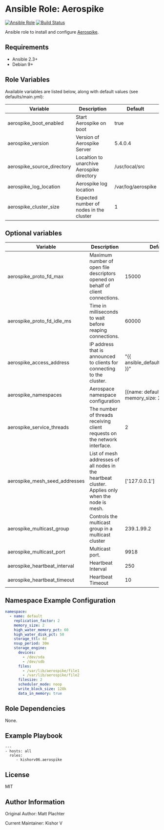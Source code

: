 Ansible Role: Aerospike
=========

[![Ansible Role](https://img.shields.io/ansible/role/52934.svg)](https://galaxy.ansible.com/kishorv06/aerospike/) [![Build Status](https://travis-ci.org/kishorv06/ansible-role-aerospike.svg?branch=master)](https://travis-ci.org/kishorv06/ansible-role-aerospike)

Ansible role to install and configure [Aerospike](http://www.aerospike.com/).

Requirements
------------

* Ansible 2.3+
* Debian 9+

Role Variables
--------------

Available variables are listed below, along with default values (see defaults/main.yml):

| Variable                    | Description                                  | Default                   |
|-----------------------------|----------------------------------------------|---------------------------|
| aerospike_boot_enabled      | Start Aerospike on boot                      | true                      |
| aerospike_version           | Version of Aerospike Server                  | 5.4.0.4                   |
| aerospike_source_directory  | Localtion to unarchive Aerospike directory   | /usr/local/src            |
| aerospike_log_location      | Aerospike log location                       | /var/log/aerospike        |
| aerospike_cluster_size      | Expected number of nodes in the cluster      | 1                         |

Optional variables
------------------

| Variable                       | Description                                                                                         | Default                              |
|--------------------------------|-----------------------------------------------------------------------------------------------------|--------------------------------------|
| aerospike_proto_fd_max         | Maximum number of open file descriptors opened on behalf of client connections.                     | 15000                                |
| aerospike_proto_fd_idle_ms     | Time in milliseconds to wait before reaping connections.                                            | 60000                                |
| aerospike_access_address       | IP address that is announced to clients for connecting to the cluster.                              | "{{ ansible_default_ipv4.address }}" |
| aerospike_namespaces           | Aerospace namespace configuration                                                                   | [{name: default, memory_size: 2}]]   |
| aerospike_service_threads      | The number of threads receiving client requests on the network interface.                           | 2                                    |
| aerospike_mesh_seed_addresses  | List of mesh addresses of all nodes in the heartbeat cluster. Applies only when the node is mesh.   | ['127.0.0.1']                        |
| aerospike_multicast_group      | Controls the multicast group in a multicast cluster                                                 | 239.1.99.2                           |
| aerospike_multicast_port       | Multicast port.                                                                                     | 9918                                 |
| aerospike_heartbeat_interval   | Heartbeat Interval                                                                                  | 250                                  |
| aerospike_heartbeat_timeout    | Heartbeat Timeout                                                                                   | 10                                   |

Namespace Example Configuration
-------------------------------
```yaml
namespace:
  - name: default
    replication_factor: 2
    memory_size: 2
    high_water_memory_pct: 60
    high_water_disk_pct: 50
    storage_ttl: 4d
    nsup_period: 30m
    storage_engine:
      devices:
        - /dev/sda
        - /dev/sdb
      files:
        - /var/lib/aerospike/file1
        - /var/lib/aerospike/file2
      filesize: 2
      scheduler_mode: noop
      write_block_size: 128k
      data_in_memory: true
```

Role Dependencies
------------

None.

Example Playbook
----------------

    ---
    - hosts: all
      roles:
         - kishorv06.aerospike

License
-------

MIT

Author Information
------------------

Original Author: Matt Plachter

Current Maintainer: Kishor V
